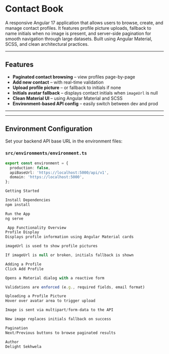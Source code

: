 # Contact Book

A responsive Angular 17 application that allows users to browse, create, and manage contact profiles. It features profile picture uploads, fallback to name initials when no image is present, and server-side pagination for smooth navigation through large datasets. Built using Angular Material, SCSS, and clean architectural practices.

---

## Features

- **Paginated contact browsing** – view profiles page-by-page
- **Add new contact** – with real-time validation
- **Upload profile picture** – or fallback to initials if none
- **Initials avatar fallback** – displays contact initials when `imageUrl` is null
- **Clean Material UI** – using Angular Material and SCSS
- **Environment-based API config** – easily switch between dev and prod

---


---

##  Environment Configuration

Set your backend API base URL in the environment files:

### `src/environments/environment.ts`

```ts
export const environment = {
  production: false,
  apiBaseUrl: 'https://localhost:5000/api/v1',
  domain: 'https://localhost:5000',
};

Getting Started

Install Dependencies
npm install

Run the App
ng serve

 App Functionality Overview
Profile Display
Displays profile information using Angular Material cards

imageUrl is used to show profile pictures

If imageUrl is null or broken, initials fallback is shown

Adding a Profile
Click Add Profile

Opens a Material dialog with a reactive form

Validations are enforced (e.g., required fields, email format)

Uploading a Profile Picture
Hover over avatar area to trigger upload

Image is sent via multipart/form-data to the API

New image replaces initials fallback on success

Pagination
Next/Previous buttons to browse paginated results

Author
Delight Sekhwela


